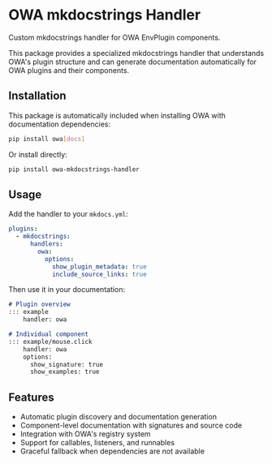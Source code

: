 # OWA mkdocstrings Handler

Custom mkdocstrings handler for OWA EnvPlugin components.

This package provides a specialized mkdocstrings handler that understands OWA's plugin structure and can generate documentation automatically for OWA plugins and their components.

## Installation

This package is automatically included when installing OWA with documentation dependencies:

```bash
pip install owa[docs]
```

Or install directly:

```bash
pip install owa-mkdocstrings-handler
```

## Usage

Add the handler to your `mkdocs.yml`:

```yaml
plugins:
  - mkdocstrings:
      handlers:
        owa:
          options:
            show_plugin_metadata: true
            include_source_links: true
```

Then use it in your documentation:

```markdown
# Plugin overview
::: example
    handler: owa

# Individual component
::: example/mouse.click
    handler: owa
    options:
      show_signature: true
      show_examples: true
```

## Features

- Automatic plugin discovery and documentation generation
- Component-level documentation with signatures and source code
- Integration with OWA's registry system
- Support for callables, listeners, and runnables
- Graceful fallback when dependencies are not available

